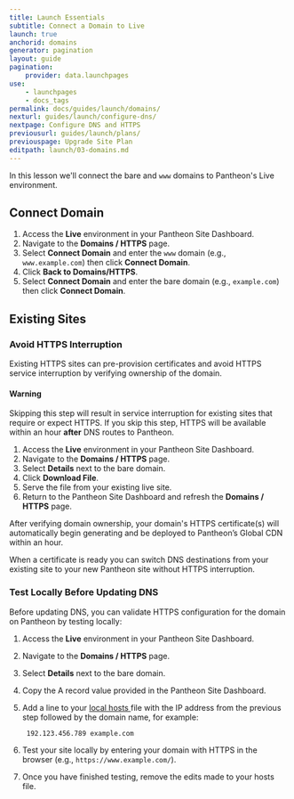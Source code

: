 ```yaml
---
title: Launch Essentials
subtitle: Connect a Domain to Live
launch: true
anchorid: domains
generator: pagination
layout: guide
pagination:
    provider: data.launchpages
use:
    - launchpages
    - docs_tags
permalink: docs/guides/launch/domains/
nexturl: guides/launch/configure-dns/
nextpage: Configure DNS and HTTPS
previousurl: guides/launch/plans/
previouspage: Upgrade Site Plan
editpath: launch/03-domains.md
---
```

In this lesson we'll connect the bare and `www` domains to Pantheon's Live environment.

## Connect Domain
1. Access the **<span class="glyphicons glyphicons-cardio"></span> Live** environment in your Pantheon Site Dashboard.
2. Navigate to the **<span class="glyphicons glyphicons-global"></span> Domains / HTTPS** page.
3. Select **Connect Domain** and enter the `www` domain (e.g., `www.example.com`) then click **Connect Domain**.
4. Click **<span class="glyphicons glyphicons-arrow-left"></span> Back to Domains/HTTPS**.
5. Select **Connect Domain** and enter the bare domain (e.g., `example.com`) then click **Connect Domain**.

## Existing Sites
### Avoid HTTPS Interruption
Existing HTTPS sites can pre-provision certificates and avoid HTTPS service interruption by verifying ownership of the domain.

<div class="alert alert-danger">
<h4 class="info">Warning</h4>
Skipping this step will result in service interruption for existing sites that require or expect HTTPS. If you skip this step, HTTPS will be available within an hour <strong>after</strong> DNS routes to Pantheon.
</div>

1. Access the **<span class="glyphicons glyphicons-cardio"></span> Live** environment in your Pantheon Site Dashboard.
2. Navigate to the **<span class="glyphicons glyphicons-global"></span> Domains / HTTPS** page.
3. Select **Details** next to the bare domain.
4. Click **<span class="glyphicons glyphicons-download-alt"></span> Download File**.
5. Serve the file from your existing live site.
6. Return to the Pantheon Site Dashboard and refresh the **<span class="glyphicons glyphicons-global"></span> Domains / HTTPS** page.

After verifying domain ownership, your domain's HTTPS certificate(s) will automatically begin generating and be deployed to Pantheon’s Global CDN within an hour.

When a certificate is ready you can switch DNS destinations from your existing site to your new Pantheon site without HTTPS interruption.

### Test Locally Before Updating DNS
Before updating DNS, you can validate HTTPS configuration for the domain on Pantheon by testing locally:

1. Access the **<span class="glyphicons glyphicons-cardio"></span> Live** environment in your Pantheon Site Dashboard.
2. Navigate to the **<span class="glyphicons glyphicons-global"></span> Domains / HTTPS** page.
3. Select **Details** next to the bare domain.
4. Copy the A record value provided in the Pantheon Site Dashboard.
5. Add a line to your [local hosts <span class="glyphicons glyphicons-new-window-alt"></span>](https://en.wikipedia.org/wiki/Hosts_(file)) file with the IP address from the previous step followed by the domain name, for example:

        192.123.456.789 example.com

6. Test your site locally by entering your domain with HTTPS in the browser (e.g., `https://www.example.com/`).
7. Once you have finished testing, remove the edits made to your hosts file.
